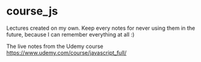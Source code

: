# course_js
Lectures created on my own.
Keep every notes for never using them in the future, because I can remember everything at all :)

The live notes from the Udemy course https://www.udemy.com/course/javascript_full/
